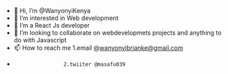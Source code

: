- 👋 Hi, I’m @WanyonyiKenya
- 👀 I’m interested in Web development
- 🌱 I’m a React Js developer
- 💞️ I’m looking to collaborate on webdevelopmets projects and anything to do with Javascript
- 📫 How to reach me 1.email @wanyonyibrianke@gmail.com
-                     2.twiiter @masafu039

<!---
WanyonyiKenya/WanyonyiKenya is a ✨ special ✨ repository because its `README.md` (this file) appears on your GitHub profile.
You can click the Preview link to take a look at your changes.
--->
